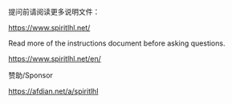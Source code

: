 提问前请阅读更多说明文件：

https://www.spiritlhl.net/

Read more of the instructions document before asking questions.

https://www.spiritlhl.net/en/

赞助/Sponsor 

https://afdian.net/a/spiritlhl
